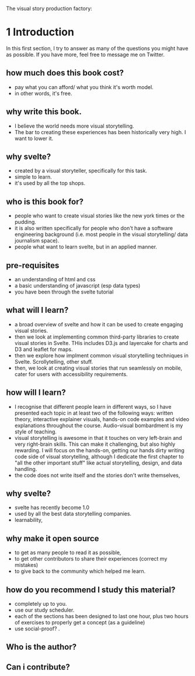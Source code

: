 The visual story production factory:

<script>
import NextButton from "$components/site/NextButton.svelte"

</script>

# 1 Introduction

In this first section, I try to answer as many of the questions you might have as possible. If you have more, feel free to message me on Twitter.

## how much does this book cost?

- pay what you can afford/ what you think it's worth model.
- in other words, it's free.

## why write this book.

- I believe the world needs more visual storytelling.
- The bar to creating these experiences has been historically very high. I want to lower it.

## why svelte?

- created by a visual storyteller, specifically for this task.
- simple to learn.
- it's used by all the top shops.

## who is this book for?

- people who want to create visual stories like the new york times or the pudding.
- it is also written specifically for people who don't have a software engineering background (i.e. most people in the visual storytelling/ data journalism space).
- people what want to learn svelte, but in an applied manner.

## pre-requisites

- an understanding of html and css
- a basic understanding of javascript (esp data types)
- you have been through the svelte tutorial

## what will I learn?

- a broad overview of svelte and how it can be used to create engaging visual stories.
- then we look at implementing common third-party libraries to create visual stories in Svelte. THis includes D3.js and layercake for charts and D3 and leaflet for maps.
- then we explore how implment common visual storytelling techniques in Svelte. Scrollytelling, other stuff.
- then, we look at creating visual stories that run seamlessly on mobile, cater for users with accessibility requirements.

## how will I learn?

- I recognise that different people learn in different ways, so I have presented each topic in at least two of the following ways: written theory, interactive explainer visuals, hands-on code examples and video explanations throughout the course. Audio-visual bombardment is my style of teaching.
- visual storytelling is awesome in that it touches on very left-brain and very right-brain skills. This can make it challenging, but also highly rewarding. I will focus on the hands-on, getting our hands dirty writing code side of visual storytelling, although I dedicate the first chapter to "all the other important stuff" like actual storytelling, design, and data handling.
- the code does not write itself and the stories don't write themselves,

## why svelte?

- svelte has recently become 1.0
- used by all the best data storytelling companies.
- learnability,

## why make it open source

- to get as many people to read it as possible,
- to get other contributors to share their experiences (correct my mistakes)
- to give back to the community which helped me learn.

## how do you recommend I study this material?

- completely up to you.
- use our study scheduler.
- each of the sections has been designed to last one hour, plus two hours of exercises to properly get a concept (as a guideline)
- use social-proof? .

## Who is the author?

## Can i contribute?

<NextButton  />
